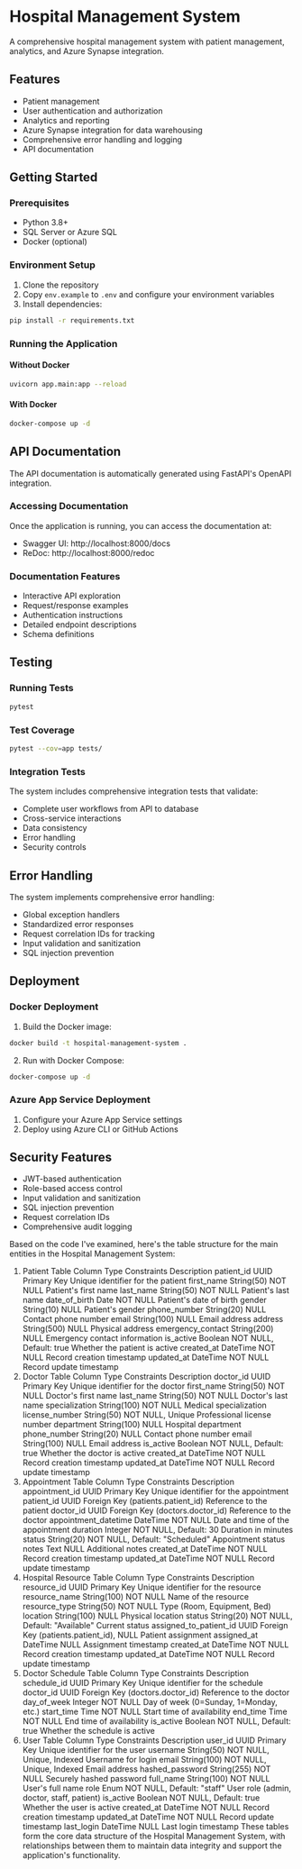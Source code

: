 # Hospital Management System

A comprehensive hospital management system with patient management, analytics, and Azure Synapse integration.

## Features

- Patient management
- User authentication and authorization
- Analytics and reporting
- Azure Synapse integration for data warehousing
- Comprehensive error handling and logging
- API documentation

## Getting Started

### Prerequisites

- Python 3.8+
- SQL Server or Azure SQL
- Docker (optional)

### Environment Setup

1. Clone the repository
2. Copy `env.example` to `.env` and configure your environment variables
3. Install dependencies:

```bash
pip install -r requirements.txt
```

### Running the Application

#### Without Docker

```bash
uvicorn app.main:app --reload
```

#### With Docker

```bash
docker-compose up -d
```

## API Documentation

The API documentation is automatically generated using FastAPI's OpenAPI integration.

### Accessing Documentation

Once the application is running, you can access the documentation at:

- Swagger UI: http://localhost:8000/docs
- ReDoc: http://localhost:8000/redoc

### Documentation Features

- Interactive API exploration
- Request/response examples
- Authentication instructions
- Detailed endpoint descriptions
- Schema definitions

## Testing

### Running Tests

```bash
pytest
```

### Test Coverage

```bash
pytest --cov=app tests/
```

### Integration Tests

The system includes comprehensive integration tests that validate:

- Complete user workflows from API to database
- Cross-service interactions
- Data consistency
- Error handling
- Security controls

## Error Handling

The system implements comprehensive error handling:

- Global exception handlers
- Standardized error responses
- Request correlation IDs for tracking
- Input validation and sanitization
- SQL injection prevention

## Deployment

### Docker Deployment

1. Build the Docker image:
```bash
docker build -t hospital-management-system .
```

2. Run with Docker Compose:
```bash
docker-compose up -d
```

### Azure App Service Deployment

1. Configure your Azure App Service settings
2. Deploy using Azure CLI or GitHub Actions

## Security Features

- JWT-based authentication
- Role-based access control
- Input validation and sanitization
- SQL injection prevention
- Request correlation IDs
- Comprehensive audit logging 



Based on the code I've examined, here's the table structure for the main entities in the Hospital Management System:
1. Patient Table
Column	Type	Constraints	Description
patient_id	UUID	Primary Key	Unique identifier for the patient
first_name	String(50)	NOT NULL	Patient's first name
last_name	String(50)	NOT NULL	Patient's last name
date_of_birth	Date	NOT NULL	Patient's date of birth
gender	String(10)	NULL	Patient's gender
phone_number	String(20)	NULL	Contact phone number
email	String(100)	NULL	Email address
address	String(500)	NULL	Physical address
emergency_contact	String(200)	NULL	Emergency contact information
is_active	Boolean	NOT NULL, Default: true	Whether the patient is active
created_at	DateTime	NOT NULL	Record creation timestamp
updated_at	DateTime	NOT NULL	Record update timestamp
2. Doctor Table
Column	Type	Constraints	Description
doctor_id	UUID	Primary Key	Unique identifier for the doctor
first_name	String(50)	NOT NULL	Doctor's first name
last_name	String(50)	NOT NULL	Doctor's last name
specialization	String(100)	NOT NULL	Medical specialization
license_number	String(50)	NOT NULL, Unique	Professional license number
department	String(100)	NULL	Hospital department
phone_number	String(20)	NULL	Contact phone number
email	String(100)	NULL	Email address
is_active	Boolean	NOT NULL, Default: true	Whether the doctor is active
created_at	DateTime	NOT NULL	Record creation timestamp
updated_at	DateTime	NOT NULL	Record update timestamp
3. Appointment Table
Column	Type	Constraints	Description
appointment_id	UUID	Primary Key	Unique identifier for the appointment
patient_id	UUID	Foreign Key (patients.patient_id)	Reference to the patient
doctor_id	UUID	Foreign Key (doctors.doctor_id)	Reference to the doctor
appointment_datetime	DateTime	NOT NULL	Date and time of the appointment
duration	Integer	NOT NULL, Default: 30	Duration in minutes
status	String(20)	NOT NULL, Default: "Scheduled"	Appointment status
notes	Text	NULL	Additional notes
created_at	DateTime	NOT NULL	Record creation timestamp
updated_at	DateTime	NOT NULL	Record update timestamp
4. Hospital Resource Table
Column	Type	Constraints	Description
resource_id	UUID	Primary Key	Unique identifier for the resource
resource_name	String(100)	NOT NULL	Name of the resource
resource_type	String(50)	NOT NULL	Type (Room, Equipment, Bed)
location	String(100)	NULL	Physical location
status	String(20)	NOT NULL, Default: "Available"	Current status
assigned_to_patient_id	UUID	Foreign Key (patients.patient_id), NULL	Patient assignment
assigned_at	DateTime	NULL	Assignment timestamp
created_at	DateTime	NOT NULL	Record creation timestamp
updated_at	DateTime	NOT NULL	Record update timestamp
5. Doctor Schedule Table
Column	Type	Constraints	Description
schedule_id	UUID	Primary Key	Unique identifier for the schedule
doctor_id	UUID	Foreign Key (doctors.doctor_id)	Reference to the doctor
day_of_week	Integer	NOT NULL	Day of week (0=Sunday, 1=Monday, etc.)
start_time	Time	NOT NULL	Start time of availability
end_time	Time	NOT NULL	End time of availability
is_active	Boolean	NOT NULL, Default: true	Whether the schedule is active
6. User Table
Column	Type	Constraints	Description
user_id	UUID	Primary Key	Unique identifier for the user
username	String(50)	NOT NULL, Unique, Indexed	Username for login
email	String(100)	NOT NULL, Unique, Indexed	Email address
hashed_password	String(255)	NOT NULL	Securely hashed password
full_name	String(100)	NOT NULL	User's full name
role	Enum	NOT NULL, Default: "staff"	User role (admin, doctor, staff, patient)
is_active	Boolean	NOT NULL, Default: true	Whether the user is active
created_at	DateTime	NOT NULL	Record creation timestamp
updated_at	DateTime	NOT NULL	Record update timestamp
last_login	DateTime	NULL	Last login timestamp
These tables form the core data structure of the Hospital Management System, with relationships between them to maintain data integrity and support the application's functionality.